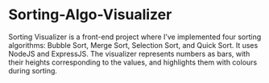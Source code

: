 # Sorting-Algo-Visualizer
Sorting Visualizer is a front-end project where I’ve implemented four sorting algorithms: Bubble Sort, Merge Sort, Selection Sort, and Quick Sort. It uses NodeJS and ExpressJS. The visualizer represents numbers as bars, with their heights corresponding to the values, and highlights them with colours during sorting.
